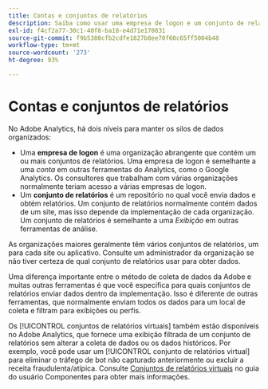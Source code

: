```yaml
---
title: Contas e conjuntos de relatórios
description: Saiba como usar uma empresa de logon e um conjunto de relatórios para manter os silos de dados organizados no Adobe Analytics.
exl-id: f4cf2a77-30c1-40f8-ba18-e4d71e170831
source-git-commit: f9b5380cfb2cdfe1827b8ee70f60c65ff5004b48
workflow-type: tm+mt
source-wordcount: '273'
ht-degree: 93%

---
```


# Contas e conjuntos de relatórios

No Adobe Analytics, há dois níveis para manter os silos de dados organizados:

* Uma **empresa de logon** é uma organização abrangente que contém um ou mais conjuntos de relatórios. Uma empresa de logon é semelhante a uma *conta* em outras ferramentas do Analytics, como o Google Analytics. Os consultores que trabalham com várias organizações normalmente teriam acesso a várias empresas de logon.
* Um **conjunto de relatórios** é um repositório no qual você envia dados e obtém relatórios. Um conjunto de relatórios normalmente contém dados de um site, mas isso depende da implementação de cada organização. Um conjunto de relatórios é semelhante a uma *Exibição* em outras ferramentas de análise.

As organizações maiores geralmente têm vários conjuntos de relatórios, um para cada site ou aplicativo. Consulte um administrador da organização se não tiver certeza de qual conjunto de relatórios usar para obter dados.

Uma diferença importante entre o método de coleta de dados da Adobe e muitas outras ferramentas é que você especifica para quais conjuntos de relatórios enviar dados dentro da implementação. Isso é diferente de outras ferramentas, que normalmente enviam todos os dados para um local de coleta e filtram para exibições ou perfis.

Os [!UICONTROL conjuntos de relatórios virtuais] também estão disponíveis no Adobe Analytics, que fornece uma exibição filtrada de um conjunto de relatórios sem alterar a coleta de dados ou os dados históricos. Por exemplo, você pode usar um [!UICONTROL conjunto de relatórios virtual] para eliminar o tráfego de bot não capturado anteriormente ou excluir a receita fraudulenta/atípica. Consulte [Conjuntos de relatórios virtuais](/help/components/vrs/vrs-about.md) no guia do usuário Componentes para obter mais informações.
